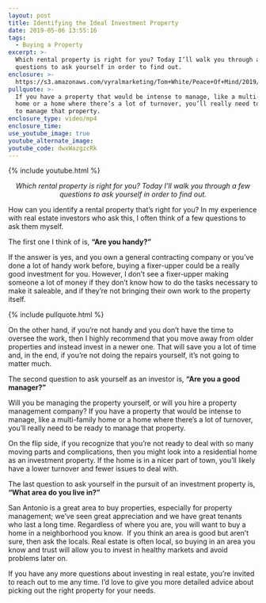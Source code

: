 ```yaml
---
layout: post
title: Identifying the Ideal Investment Property
date: 2019-05-06 13:55:16
tags:
  - Buying a Property
excerpt: >-
  Which rental property is right for you? Today I’ll walk you through a few
  questions to ask yourself in order to find out.
enclosure: >-
  https://s3.amazonaws.com/vyralmarketing/Tom+White/Peace+Of+Mind/2019/Which+Rental+Property+Is+Right+for+You.mp4
pullquote: >-
  If you have a property that would be intense to manage, like a multi-family
  home or a home where there’s a lot of turnover, you’ll really need to be ready
  to manage that property.
enclosure_type: video/mp4
enclosure_time:
use_youtube_image: true
youtube_alternate_image:
youtube_code: dwxWazgzcRk
---
```


{% include youtube.html %}

<p style="text-align: center;"><em>Which rental property is right for you? Today I’ll walk you through a few questions to ask yourself in order to find out.</em></p>

How can you identify a rental property that’s right for you? In my experience with real estate investors who ask this, I often think of a few questions to ask them myself.

The first one I think of is, **“Are you handy?”&nbsp;**

If the answer is yes, and you own a general contracting company or you’ve done a lot of handy work before, buying a fixer-upper could be a really good investment for you. However, I don’t see a fixer-upper making someone a lot of money if they don’t know how to do the tasks necessary to make it saleable, and if they’re not bringing their own work to the property itself.

{% include pullquote.html %}

On the other hand, if you’re not handy and you don’t have the time to oversee the work, then I highly recommend that you move away from older properties and instead invest in a newer one. That will save you a lot of time and, in the end, if you’re not doing the repairs yourself, it’s not going to matter much.

The second question to ask yourself as an investor is, **“Are you a good manager?”&nbsp;**

Will you be managing the property yourself, or will you hire a property management company? If you have a property that would be intense to manage, like a multi-family home or a home where there’s a lot of turnover, you’ll really need to be ready to manage that property.

On the flip side, if you recognize that you’re not ready to deal with so many moving parts and complications, then you might look into a residential home as an investment property. If the home is in a nicer part of town, you’ll likely have a lower turnover and fewer issues to deal with.

The last question to ask yourself in the pursuit of an investment property is, **“What area do you live in?”**

San Antonio is a great area to buy properties, especially for property management; we’ve seen great appreciation and we have great tenants who last a long time. Regardless of where you are, you will want to buy a home in a neighborhood you know. &nbsp;If you think an area is good but aren’t sure, then ask the locals. Real estate is often local, so buying in an area you know and trust will allow you to invest in healthy markets and avoid problems later on.

If you have any more questions about investing in real estate, you’re invited to reach out to me any time. I’d love to give you more detailed advice about picking out the right property for your needs.